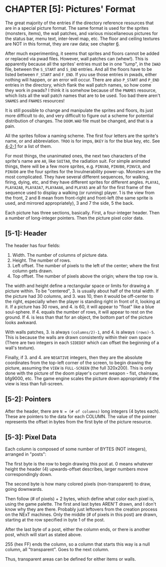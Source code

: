 # CHAPTER [5]: Pictures' Format
The great majority of the entries if the directory reference resources that are in a special picture format. The same format is used for the sprites (monsters, items), the wall patches, and various miscellaneous pictures for the status bar, menu text, inter-level map, etc. The floor and ceiling textures are NOT in this format, they are raw data; see chapter [6].

After much experimenting, it seems that sprites and floors cannot be added or replaced via pwad files. However, wall patches can (whew!). This is apparently because all the sprites' entries must be in one "lump", in the `IWAD` file, between the `S_START` and `S_END` entries. And all the floors have to be listed between `F_START` and `F_END`. If you use those entries in pwads, either nothing will happen, or an error will occur. There are also `P_START` and `P_END` entries in the directory, which flank the wall patch names, so how come they work in pwads? I think it is somehow because of the `PNAMES` resource, which lists all the wall patch names that are to be used. Too bad there aren't `SNAMES` and `FNAMES` resources!

It is still possible to change and manipulate the sprites and floors, its just more difficult to do, and very difficult to figure out a scheme for potential distribution of changes. The `DOOM.WAD` file must be changed, and that is a pain.

All the sprites follow a naming scheme. The first four letters are the sprite's name, or and abbreviation. `TROO` is for imps, `BKEY` is for the blue key, etc. See [4-2-1] for a list of them.

For most things, the unanimated ones, the next two characters of the sprite's name are `A0`, like `SUITA0`, the radiation suit. For simple animated things, there will be a few more sprites, e.g. `PINVA0`, `PINVB0`, `PINVC0`, and `PINVD0` are the four sprites for the Invulnerability power-up. Monsters are the most complicated. They have several different sequences, for walking, firing, dying, etc, and they have different sprites for different angles. `PLAYA1`, `PLAYA2A8`, `PLAYA3A7`, `PLAYA4A6`, and `PLAYA5` are all for the first frame of the sequence used to display a walking (or running) player. 1 is the view from the front, 2 and 8 mean from front-right and front-left (the same sprite is used, and mirrored appropriately), 3 and 7 the side, 5 the back.

Each picture has three sections, basically. First, a four-integer header. Then a number of long-integer pointers. Then the picture pixel color data.

## [5-1]: Header
The header has four fields:

1. Width. The number of columns of picture data.
2. Height. The number of rows.
3. Left offset. The number of pixels to the left of the center; where the
      first column gets drawn.
4. Top offset. The number of pixels above the origin; where the top row is.

The width and height define a rectangular space or limits for drawing a picture within. To be "centered", 3. is usually about half of the total width. If the picture had 30 columns, and 3. was 10, then it would be off-center to the right, especially when the player is standing right in front of it, looking at it. If a picture has 30 rows, and 4. is 60, it will appear to "float" like a blue soul-sphere. If 4. equals the number of rows, it will appear to rest on the ground. If 4. is less than that for an object, the bottom part of the picture looks awkward.

With walls patches, 3. is always `(columns/2)-1`, and 4. is always `(rows)-5`. This is because the walls are drawn consistently within their own space (There are two integers in each `SIDEDEF` which can offset the beginning of a wall's texture).

Finally, if 3. and 4. are `NEGATIVE` integers, then they are the absolute coordinates from the top-left corner of the screen, to begin drawing the picture, assuming the `VIEW` is `FULL-SCREEN` (the full 320x200). This is only done with the picture of the doom player's current weapon - fist, chainsaw, bfg9000, etc. The game engine scales the picture down appropriately if the view is less than full-screen.

## [5-2]: Pointers
After the header, there are `N = (# of columns)` long integers (4 bytes each). These are pointers to the data for each COLUMN. The value of the pointer represents the offset in bytes from the first byte of the picture resource.

## [5-3]: Pixel Data
Each column is composed of some number of BYTES (NOT integers), arranged in "posts":

The first byte is the row to begin drawing this post at. 0 means whatever height the header (4) upwards-offset describes, larger numbers move correspondingly down.

The second byte is how many colored pixels (non-transparent) to draw, going downwards.

Then follow (# of pixels) + 2 bytes, which define what color each pixel is, using the game palette. The first and last bytes AREN'T drawn, and I don't know why they are there. Probably just leftovers from the creation process on the NExT machines. Only the middle (# of pixels in this post) are drawn, starting at the row specified in byte 1 of the post.

After the last byte of a post, either the column ends, or there is another post, which will start as stated above.

255 (hex FF) ends the column, so a column that starts this way is a null column, all "transparent". Goes to the next column.

Thus, transparent areas can be defined for either items or walls.

[4-2-1]: ./Chapter4.md
[6]: ./Chapter6.md

